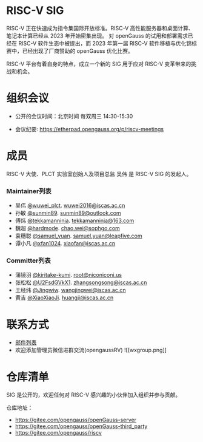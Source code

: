 
# RISC-V SIG

RISC-V 正在快速成为指令集国际开放标准。RISC-V 高性能服务器和桌面计算、笔记本计算已经从 2023 年开始密集出现。 对 openGauss 的试用和部署需求已经在 RISC-V 软件生态中被提出，而 2023 年第一届 RISC-V 软件移植与优化锦标赛中，已经出现了厂商赞助的 openGauss 优化比赛。

RISC-V 平台有着自身的特点，成立一个新的 SIG 用于应对 RISC-V 变革带来的挑战和机会。

# 组织会议

- 公开的会议时间：北京时间 每双周三 14:30-15:30

- 会议纪要: https://etherpad.opengauss.org/p/riscv-meetings

# 成员

RISC-V 大使、PLCT 实验室创始人及项目总监 吴伟 是 RISC-V SIG 的发起人。

### Maintainer列表

- 吴伟 [@wuwei_plct](https://gitee.com/wuwei_plct). wuwei2016@iscas.ac.cn
- 孙敏 [@sunmin89](https://gitee.com/sunmin89). sunmin89@outlook.com
- 傅炜 [@tekkamanninja](https://gitee.com/tekkamanninja). tekkamanninja@163.com
- 魏超 [@hardmode](https://gitee.com/hardmode). chao.wei@sophgo.com
- 袁穗聪 [@samuel_yuan](https://gitee.com/samuel_yuan). samuel.yuan@leapfive.com
- 谭小凡 [@xfan1024](https://gitee.com/xfan1024). xiaofan@iscas.ac.cn

### Committer列表

- 蒲镜羽 [@kiritake-kumi](kiritake-kumi). root@niconiconi.us
- 张松松 [@U2FsdGVkX1](https://gitee.com/U2FsdGVkX1). zhangsongsong@iscas.ac.cn
- 王经纬 [@Jingwiw](https://gitee.com/Jingwiw). wangjingwei@iscas.ac.cn
- 黄吉 [@XiaoXiaoJi](https://gitee.com/XiaoXiaoXiaoJi). huangji@iscas.ac.cn

# 联系方式

- [邮件列表](https://mailweb.opengauss.org/postorius/lists/riscv.opengauss.org/)
- 欢迎添加管理员微信进群交流(opengaussRV)
  ![[wxgroup.png]]


# 仓库清单

SIG 是公开的，欢迎任何对 RISC-V 感兴趣的小伙伴加入组织并参与贡献。

仓库地址：

- https://gitee.com/opengauss/openGauss-server
- https://gitee.com/opengauss/openGauss-third_party
- https://gitee.com/opengauss/riscv





